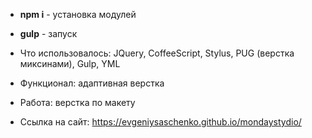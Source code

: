 * **npm i** - установка модулей
* **gulp** - запуск

* Что использовалось: JQuery, CoffeeScript, Stylus, PUG (верстка миксинами), Gulp, YML
* Функционал: адаптивная верстка
* Работа: верстка по макету
* Ссылка на сайт: https://evgeniysaschenko.github.io/mondaystydio/